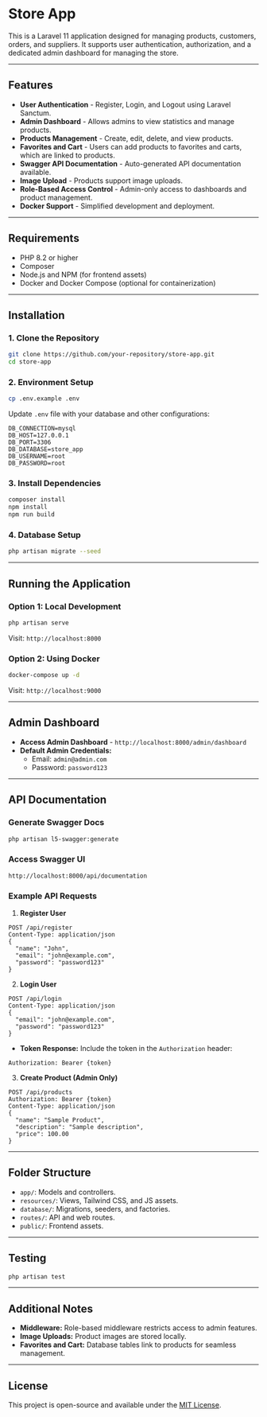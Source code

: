 # Store App

This is a Laravel 11 application designed for managing products, customers, orders, and suppliers. It supports user authentication, authorization, and a dedicated admin dashboard for managing the store.

---

## Features

- **User Authentication** - Register, Login, and Logout using Laravel Sanctum.
- **Admin Dashboard** - Allows admins to view statistics and manage products.
- **Products Management** - Create, edit, delete, and view products.
- **Favorites and Cart** - Users can add products to favorites and carts, which are linked to products.
- **Swagger API Documentation** - Auto-generated API documentation available.
- **Image Upload** - Products support image uploads.
- **Role-Based Access Control** - Admin-only access to dashboards and product management.
- **Docker Support** - Simplified development and deployment.

---

## Requirements

- PHP 8.2 or higher
- Composer
- Node.js and NPM (for frontend assets)
- Docker and Docker Compose (optional for containerization)

---

## Installation

### 1. Clone the Repository
```bash
git clone https://github.com/your-repository/store-app.git
cd store-app
```

### 2. Environment Setup
```bash
cp .env.example .env
```

Update `.env` file with your database and other configurations:
```dotenv
DB_CONNECTION=mysql
DB_HOST=127.0.0.1
DB_PORT=3306
DB_DATABASE=store_app
DB_USERNAME=root
DB_PASSWORD=root
```

### 3. Install Dependencies
```bash
composer install
npm install
npm run build
```

### 4. Database Setup
```bash
php artisan migrate --seed
```

---

## Running the Application

### Option 1: Local Development
```bash
php artisan serve
```
Visit: `http://localhost:8000`

### Option 2: Using Docker
```bash
docker-compose up -d
```
Visit: `http://localhost:9000`

---

## Admin Dashboard

- **Access Admin Dashboard** - `http://localhost:8000/admin/dashboard`
- **Default Admin Credentials:**
  - Email: `admin@admin.com`
  - Password: `password123`

---

## API Documentation

### Generate Swagger Docs
```bash
php artisan l5-swagger:generate
```

### Access Swagger UI
```
http://localhost:8000/api/documentation
```

### Example API Requests

1. **Register User**
```http
POST /api/register
Content-Type: application/json
{
  "name": "John",
  "email": "john@example.com",
  "password": "password123"
}
```

2. **Login User**
```http
POST /api/login
Content-Type: application/json
{
  "email": "john@example.com",
  "password": "password123"
}
```
- **Token Response:** Include the token in the `Authorization` header:
```http
Authorization: Bearer {token}
```

3. **Create Product (Admin Only)**
```http
POST /api/products
Authorization: Bearer {token}
Content-Type: application/json
{
  "name": "Sample Product",
  "description": "Sample description",
  "price": 100.00
}
```

---

## Folder Structure

- `app/`: Models and controllers.
- `resources/`: Views, Tailwind CSS, and JS assets.
- `database/`: Migrations, seeders, and factories.
- `routes/`: API and web routes.
- `public/`: Frontend assets.

---

## Testing
```bash
php artisan test
```

---

## Additional Notes

- **Middleware:** Role-based middleware restricts access to admin features.
- **Image Uploads:** Product images are stored locally.
- **Favorites and Cart:** Database tables link to products for seamless management.

---

## License
This project is open-source and available under the [MIT License](LICENSE).